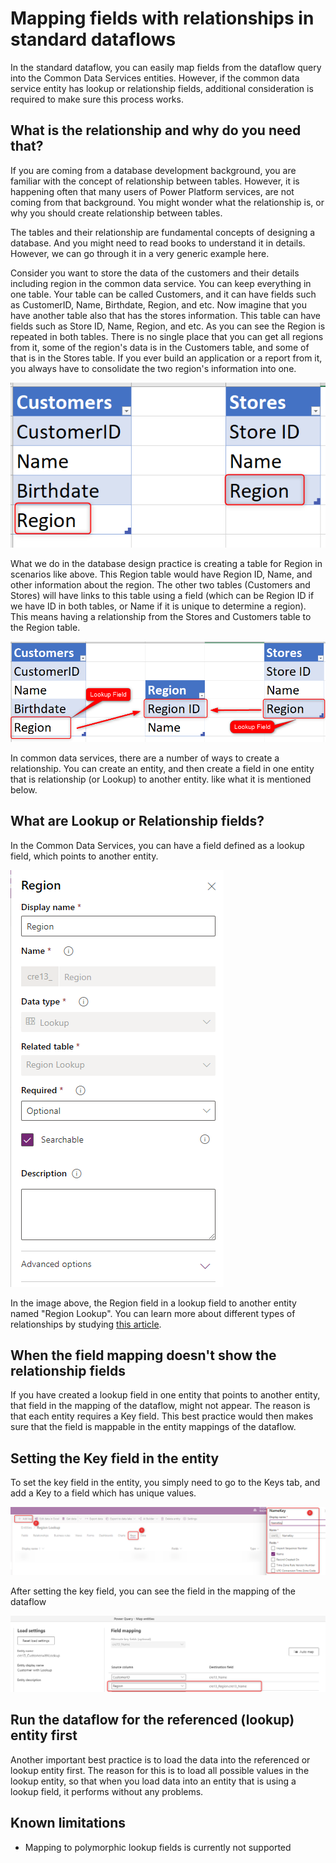 # Mapping fields with relationships in standard dataflows

In the standard dataflow, you can easily map fields from the dataflow query into the Common Data Services entities. However, if the common data service entity has lookup or relationship fields, additional consideration is required to make sure this process works.

## What is the relationship and why do you need that?

If you are coming from a database development background, you are familiar with the concept of relationship between tables. However, it is happening often that many users of Power Platform services, are not coming from that background. You might wonder what the relationship is, or why you should create relationship between tables.

The tables and their relationship are fundamental concepts of designing a database. And you might need to read books to understand it in details. However, we can go through it in a very generic example here. 

Consider you want to store the data of the customers and their details including region in the common data service. You can keep everything in one table. Your table can be called Customers, and it can have fields such as CustomerID, Name, Birthdate, Region, and etc. Now imagine that you have another table also that has the stores information. This table can have fields such as Store ID, Name, Region, and etc. As you can see the Region is repeated in both tables. There is no single place that you can get all regions from it, some of the region's data is in the Customers table, and some of that is in the Stores table. If you ever build an application or a report from it, you always have to consolidate the two region's information into one.

![two tables with no relationship](media/1/NoRelationship.png)

What we do in the database design practice is creating a table for Region in scenarios like above. This Region table would have Region ID, Name, and other information about the region. The other two tables (Customers and Stores) will have links to this table using a field (which can be Region ID if we have ID in both tables, or Name if it is unique to determine a region). This means having a relationship from the Stores and Customers table to the Region table.

![Relationships using a lookup field](media/1/Relationship.png)

In common data services, there are a number of ways to create a relationship. You can create an entity, and then create a field in one entity that is relationship (or Lookup) to another entity. like what it is mentioned below.

## What are Lookup or Relationship fields?

In the Common Data Services, you can have a field defined as a lookup field, which points to another entity. 

![Lookup field](media/1/LookupField.png)

In the image above, the Region field in a lookup field to another entity named "Region Lookup". You can learn more about different types of relationships by studying [this article](https://docs.microsoft.com/powerapps/maker/common-data-service/data-platform-entity-lookup).

## When the field mapping doesn't show the relationship fields

If you have created a lookup field in one entity that points to another entity, that field in the mapping of the dataflow, might not appear. The reason is that each entity requires a Key field. This best practice would then makes sure that the field is mappable in the entity mappings of the dataflow.


## Setting the Key field in the entity

To set the key field in the entity, you simply need to go to the Keys tab, and add a Key to a field which has unique values.

![Set a key field](media/1/SetKey.png)

After setting the key field, you can see the field in the mapping of the dataflow

![mapping fields](media/1/FieldMappingLookup.png)

## Run the dataflow for the referenced (lookup) entity first

Another important best practice is to load the data into the referenced or lookup entity first. The reason for this is to load all possible values in the lookup entity, so that when you load data into an entity that is using a lookup field, it performs without any problems.

## Known limitations

- Mapping to polymorphic lookup fields is currently not supported 

